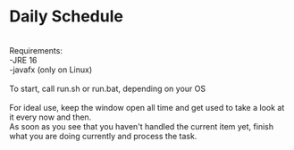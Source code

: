 # Daily Schedule
<br>
Requirements:<br>
-JRE 16<br>
-javafx (only on Linux)<br>
<br>
To start, call run.sh or run.bat, depending on your OS<br><br>
For ideal use, keep the window open all time and get used to take a look at it every now and then.<br>
As soon as you see that you haven't handled the current item yet, finish what you are doing currently and process the task.
